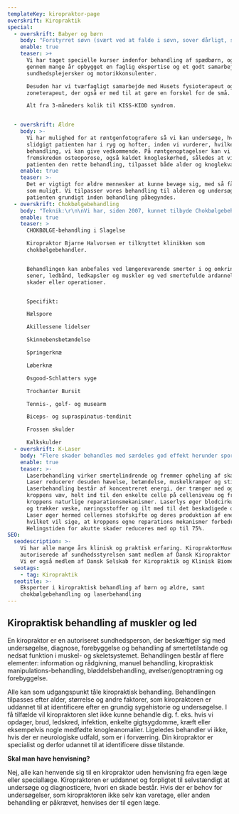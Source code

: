 ```yaml
---
templateKey: kiropraktor-page
overskrift: Kiropraktik
special:
  - overskrift: Babyer og børn
    body: "Forstyrret søvn (svært ved at falde i søvn, sover dårligt, skriger i søvne, vågner brat)\r\n\nTræg mave (forstoppelse)\r\n\nEr urolig og ofte utilfreds.\r\n\nVanskeligheder med at holde hovedet i midten (efter 3 måneders alderen)\r\n\nVil ikke ligge på maven.\r\n\nSkæv stilling af hovedet (tvangsstilling/yndlingsstilling)\r\n\nAsymmetrisk og affladet baghoved, hvor håret er slidt asymmetrisk af.\r\n\nGnider baghovedet mod underlaget.\r\n\nAsymmetrisk hovedfacon, ansigtsasymmetri.\r\n\nLigger med hovedet meget bagover.\r\n\nEnsidig sovestilling, ligger som et C (banan)\r\n\nBevæger arm og ben mindre på én side.\r\n\nUmodne hofter, ofte på én side.\r\n\nFodfejlstilling.\r\n\nSkriger utrøsteligt.\r\n\nBarnet har en ømhed i nakken og reagerer negativt, når man rører ved nakken."
    enable: true
    teaser: >+
      Vi har taget specielle kurser indenfor behandling af spædbørn, og har
      gennem mange år opbygget en faglig ekspertise og et godt samarbejde med
      sundhedsplejersker og motorikkonsulenter.

      Desuden har vi tværfagligt samarbejde med Husets fysioterapeut og
      zoneterapeut, der også er med til at gøre en forskel for de små.

      Alt fra 3-måneders kolik til KISS-KIDD syndrom.


  - overskrift: Ældre
    body: >-
      Vi har mulighed for at røntgenfotografere så vi kan undersøge, hvor megen
      slidgigt patienten har i ryg og hofter, inden vi vurderer, hvilken type
      behandling, vi kan give vedkommende. På røntgenoptagelser kan vi også se
      fremskreden osteoporose, også kaldet knogleskørhed, således at vi kan give
      patienten den rette behandling, tilpasset både alder og knoglekvalitet.
    enable: true
    teaser: >-
      Det er vigtigt for ældre mennesker at kunne bevæge sig, med så få smerter
      som muligt. Vi tilpasser vores behandling til alderen og undersøger
      patienten grundigt inden behandling påbegyndes. 
  - overskrift: Chokbølgebehandling
    body: "Teknik:\r\n\nVi har, siden 2007, kunnet tilbyde Chokbølgebehandling (ESWT) for en række overbelastningsskader. Vi bruger moderne, avanceret udstyr, som indbefatter både tryk- og chokbølgebehandling. Hver for sig giver disse to metoder fine resultater på ovennævnte problemer, men i kombination har de exceptionel effekt. Teknologien i behandlingen stammer fra nyrestensknuseren. Elektromagnetisk energi genereres og sendes ind i vævet i en dybde svarende til det beskadigede væv. Teori bag behandlingen: Tryk- og Chokbølgerne stimulerer blodcirkulationen, og det er således påvist, at de kan udløse nydannelse af blodkar. Bølgerne nedsætter smerteoplevelsen og medvirker til at bryde ”den onde cirkel” af smerte-spænding-smerte. Hæmmende og smertende forkalkninger nedbrydes. Endelig sprænges stive, degenererede celler, hvorved en ophelingsproces sættes i gang. Afhængig af skadesområde og -art suppleres behandlingen med aflastning, indlæg, genoptræning m.m.\r\n\n\r\n\nResultater:\r\n\nBehandlingen er udbredt i flere lande og der foreligger en række opgørelser, som viser positive resultater i 70-90% af tilfældene i ovennævnte kategorier. Det skal her bemærkes, at mange af disse patienter, havde før behandling med ESWT prøvet andre metoder uden resultat. Som et ekstra plus: Metoden er bivirkningsfri. De eneste kendte forbigående bivirkninger er rødme, hævelse og let forøget ømhed i 2-3 dage efter den indledende behandling. Baggrundsmateriale kan findes på: www.shockwavetherapy.ca/about_eswt.htm\r\n\n\r\n\nBehandlingsforløbet:\r\n\nBehandlingen udføres af kiropraktor Bjarne Halvorsen. Ofte vil man forinden være undersøgt hos anden behandler; men der udføres altid en ny og grundig undersøgelse inden behandlingen starter. Behandlingen varer ca. 20 min.Der lægges et tykt lag gel på huden, hvorefter apparatets bløde sonde placeres over det beskadigede område. Under behandlingen kan man mærke små slag eller bølger ned i vævet. I starten af behandlingen er der oftest smerter, som gradvist aftager. Efter behandlingen kan man bevæge sig rundt som før. Det tilrådes dog, at man ikke opsøger smertegivende aktiviteter efter hver behandling. Opfølgende behandling nødvendig efter en uge. Er der ikke tydelige positive ændringer efter 3 behandlinger, tager vi en grundig snak om patientens videre muligheder. Link: www.fitpartner.dk/Microsites/?siteid=1"
    enable: true
    teaser: >
      CHOKBØLGE-behandling i Slagelse

      Kiropraktor Bjarne Halvorsen er tilknyttet klinikken som
      chokbølgebehandler.


      Behandlingen kan anbefales ved længerevarende smerter i og omkring led,
      sener, ledbånd, ledkapsler og muskler og ved smertefulde ardannelser efter
      skader eller operationer.


      Specifikt:

      Hælspore

      Akillessene lidelser

      Skinnebensbetændelse

      Springerknæ

      Løberknæ

      Osgood-Schlatters syge

      Trochanter Bursit

      Tennis-, golf- og musearm

      Biceps- og supraspinatus-tendinit

      Frossen skulder

      Kalkskulder
  - overskrift: K-Laser
    body: "Flere skader behandles med særdeles god effekt herunder sportsskader. Desuden kroniske gener så som tennisalbue, musearm, knæproblemer etc. Hvis du er i tvivl, er du velkommen til at ringe og spørge en af vores kiropraktorer.Laser kan bruges alene eller i kombination med anden kiropraktisk behandling. Der kan højst være tale om behandlingsreaktioner i form af en forøget irritation, uro og murren i det behandlede område. Dette er ganske normalt og aftager i løbet af 12-24 timer.\r\n\n\r\n\nHer på klinikken bruger vi den nye kraftfulde K-laser der kan yde op til 12 watt. Antallet af behandlinger er individuelt, men som udgangspunkt kræver akutte skader ca. 6 behandlinger og skader af mere kronisk karakter ca.10-12 behandlinger. Bivirkninger efter laserbehandling er sjældne og kortvarige. Den hyppigste er tiltagende ømhed/smerter dagen efter behandlingen pga. øget blodcirkulation I området."
    enable: true
    teaser: >-
      Laserbehandling virker smertelindrende og fremmer opheling af skader.
      Laser reducerer desuden hævelse, betændelse, muskelkramper og stivhed.
      Laserbehandling består af koncentreret energi, der trænger ned og påvirke
      kroppens væv, helt ind til den enkelte celle på celleniveau og fremmer
      kroppens naturlige reparationsmekanismer. Laserlys øger blodcirkulationen
      og trækker væske, næringsstoffer og ilt med til det beskadigede område.
      Laser øger hermed cellernes stofskifte og deres produktion af energi (ATP)
      hvilket vil sige, at kroppens egne reparations mekanismer forbedres.
      Helingstiden for akutte skader reduceres med op til 75%.
SEO:
  seodescription: >-
    Vi har alle mange års klinisk og praktisk erfaring. KiropraktorHuset er
    autoriserede af sundhedsstyrelsen samt medlem af Dansk Kiropraktor Forening.
    Vi er også medlem af Dansk Selskab for Kiropraktik og Klinisk Biomekanik.
  seotags:
    - tag: Kiropraktik
  seotitle: >-
    Eksperter i kiropraktisk behandling af børn og ældre, samt
    chokbølgebehandling og laserbehandling
---
```

## Kiropraktisk behandling af muskler og led 

En kiropraktor er en autoriseret sundhedsperson, der beskæftiger sig med undersøgelse, diagnose, forebyggelse og behandling af smertetilstande og nedsat funktion i muskel- og skeletsystemet. Behandlingen består af flere elementer: information og rådgivning, manuel behandling, kiropraktisk manipulations-behandling, bløddelsbehandling, øvelser/genoptræning og forebyggelse.

Alle kan som udgangspunkt tåle kiropraktisk behandling. Behandlingen tilpasses efter alder, størrelse og andre faktorer, som kiropraktoren er uddannet til at identificere efter en grundig sygehistorie og undersøgelse. I få tilfælde vil kiropraktoren slet ikke kunne behandle dig. f. eks. hvis vi opdager, brud, ledskred, infektion, enkelte gigtsygdomme, kræft eller eksempelvis nogle medfødte knogleanomalier. Ligeledes behandler vi ikke, hvis der er neurologiske udfald, som er i forværring. Din kiropraktor er specialist og derfor udannet til at identificere disse tilstande.

**Skal man have henvisning?**

Nej, alle kan henvende sig til en kiropraktor uden henvisning fra egen læge eller speciallæge. Kiropraktoren er uddannet og forpligtet til selvstændigt at undersøge og diagnosticere, hvori en skade består. Hvis der er behov for undersøgelser, som kiropraktoren ikke selv kan varetage, eller anden behandling er påkrævet, henvises der til egen læge.
